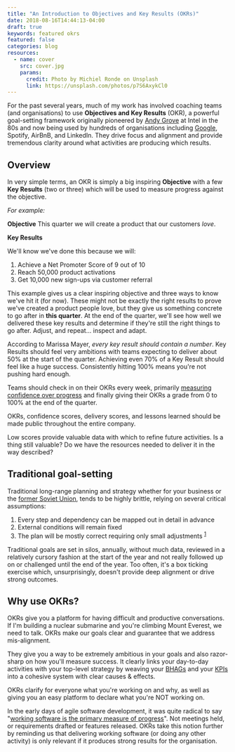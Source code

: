 ```yaml
---
title: "An Introduction to Objectives and Key Results (OKRs)"
date: 2018-08-16T14:44:13-04:00
draft: true
keywords: featured okrs
featured: false
categories: blog  
resources:
  - name: cover
    src: cover.jpg
    params:
      credit: Photo by Michiel Ronde on Unsplash
      link: https://unsplash.com/photos/p7S6AxykCl0
---
```


For the past several years, much of my work has involved coaching teams (and organisations) to use **Objectives and Key Results** (OKR), a powerful goal-setting framework originally pioneered by [Andy Grove](https://en.wikipedia.org/wiki/Andrew_Grove) at Intel in the 80s and now being used by hundreds of organisations including [Google](https://rework.withgoogle.com/guides/set-goals-with-okrs/steps/introduction/), Spotify, AirBnB, and LinkedIn. They drive focus and alignment and provide tremendous clarity around what activities are producing which results.

## Overview
In very simple terms, an OKR is simply a big inspiring **Objective** with a few **Key Results** (two or three) which will be used to measure progress against the objective. 

_For example:_

**Objective** This quarter we will create a product that our customers _love_.

**Key Results** 

We'll know we've done this because we will:

1. Achieve a Net Promoter Score of 9 out of 10
2. Reach 50,000 product activations
3. Get 10,000 new sign-ups via customer referral

This example gives us a clear inspiring objective and three ways to know we've hit it (for now). These might not be exactly the right results to prove we've created a product people love, but they give us something concrete to go after in **this quarter**. At the end of the quarter, we'll see how well we delivered these key results and determine if they're still the right things to go after. Adjust, and repeat... inspect and adapt.

According to Marissa Mayer, _every key result should contain a number_. Key Results should feel very ambitions with teams expecting to deliver about 50% at the start of the quarter. Achieving even 70% of a Key Result should feel like a huge success. Consistently hitting 100% means you're not pushing hard enough.

Teams should check in on their OKRs every week, primarily [measuring confidence over progress](/blog/measure-confidence-not-progress) and finally giving their OKRs a grade from 0 to 100% at the end of the quarter. 

OKRs, confidence scores, delivery scores, and lessons learned should be made public throughout the entire company. 

Low scores provide valuable data with which to refine future activities. Is a thing still valuable? Do we have the resources needed to deliver it in the way described?

## Traditional goal-setting
Traditional long-range planning and strategy whether for your business or the [former Soviet Union](https://en.wikipedia.org/wiki/Five-year_plans_for_the_national_economy_of_the_Soviet_Union), tends to be highly brittle, relying on several critical assumptions:

1. Every step and dependency can be mapped out in detail in advance
2. External conditions will remain fixed 
4. The plan will be mostly correct requiring only small adjustments <sup><a href="https://www.infoq.com/articles/agile-goals-okr">1</a></sup> 

Traditional goals are set in silos, annually, without much data, reviewed in a relatively cursory fashion at the start of the year and not really followed up on or challenged until the end of the year. Too often, it's a box ticking exercise which, unsurprisingly, doesn't provide deep alignment or drive strong outcomes.


## Why use OKRs?
OKRs give you a platform for having difficult and productive conversations. If I'm building a nuclear submarine and you're climbing Mount Everest, we need to talk. OKRs make our goals clear and guarantee that we address mis-alignment.

They give you a way to be extremely ambitious in your goals and also razor-sharp on how you'll measure success. It clearly links your day-to-day activities with your top-level strategy by weaving your [BHAGs](https://www.jimcollins.com/concepts/bhag.html) and your [KPIs](https://en.wikipedia.org/wiki/Performance_indicator) into a cohesive system with clear causes & effects. 

OKRs clarify for everyone what you're working on and why, as well as giving you an easy platform to declare what you're NOT working on.

In the early days of agile software development, it was quite radical to say "[working software is the primary measure of progress](http://agilemanifesto.org/principles.html)". Not meetings held, or requirements drafted or features released. OKRs take this notion further by reminding us that delivering working software (or doing any other activity) is only relevant if it produces strong results for the organisation.
